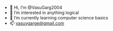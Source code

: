 - 👋 Hi, I’m @VasuGarg2004
- 👀 I’m interested in anything logical 
- 🌱 I’m currently learning computer science basics
- 📫 vasuvgarge@gmail.com

<!---
VasuGarg2004/VasuGarg2004 is a ✨ special ✨ repository because its `README.md` (this file) appears on your GitHub profile.
You can click the Preview link to take a look at your changes.
--->
